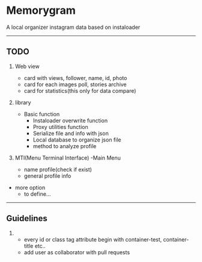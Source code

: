 # Memorygram
A local organizer instagram data based on instaloader  
***
## TODO  
1. Web view
    - card with views, follower, name, id, photo
    - card for each images poll, stories archive
    - card for statistics(this only for data compare)
2. library
    - Basic function
        - Instaloader overwrite function
        - Proxy utilities function
        - Serialize file and info with json
        - Local database to organize json file
        - method to analyze profile

3. MTI(Menu Terminal Interface)
  -Main Menu
    - name profile(check if exist)
    - general profile info
  - more option
    - to define...
    
***  
## Guidelines  
1. 
    - every id or class tag attribute begin with container-test, container-title etc..
    - add user as collaborator with  pull requests
